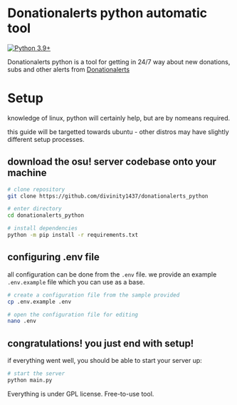 # Donationalerts python automatic tool
[![Python 3.9+](https://img.shields.io/badge/python-3.9+-blue.svg)](https://www.python.org/downloads/)

Donationalerts python is a tool for getting in 24/7 way about new donations, subs and other alerts from <a href="https://www.donationalerts.com/">Donationalerts</a> 

# Setup
knowledge of linux, python will certainly help, but are by nomeans required.

this guide will be targetted towards ubuntu - other distros may have slightly different setup processes.

## download the osu! server codebase onto your machine
```sh
# clone repository
git clone https://github.com/divinity1437/donationalerts_python

# enter directory
cd donationalerts_python

# install dependencies
python -m pip install -r requirements.txt
```

## configuring .env file
all configuration can be done from the
`.env` file. we provide an example `.env.example` file which you can use as a base.
```sh
# create a configuration file from the sample provided
cp .env.example .env

# open the configuration file for editing
nano .env
```

## congratulations! you just end with setup! 
if everything went well, you should be able to start your server up:

```sh
# start the server
python main.py
```

Everything is under GPL license. Free-to-use tool.
